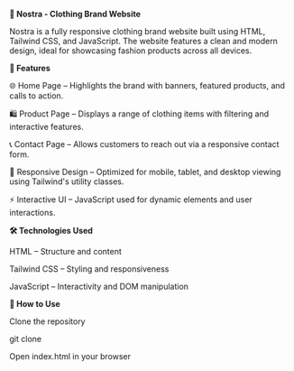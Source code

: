 **🧥 Nostra - Clothing Brand Website**

Nostra is a fully responsive clothing brand website built using HTML, Tailwind CSS, and JavaScript. The website features a clean and modern design, ideal for showcasing fashion products across all devices.

**🚀 Features**

🌐 Home Page – Highlights the brand with banners, featured products, and calls to action.

🛍️ Product Page – Displays a range of clothing items with filtering and interactive features.

📞 Contact Page – Allows customers to reach out via a responsive contact form.

📱 Responsive Design – Optimized for mobile, tablet, and desktop viewing using Tailwind's utility classes.

⚡ Interactive UI – JavaScript used for dynamic elements and user interactions.

**🛠️ Technologies Used**

HTML – Structure and content

Tailwind CSS – Styling and responsiveness

JavaScript – Interactivity and DOM manipulation

**🧪 How to Use**

Clone the repository

git clone 

Open index.html in your browser
